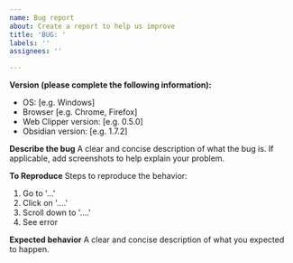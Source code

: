 ```yaml
---
name: Bug report
about: Create a report to help us improve
title: 'BUG: '
labels: ''
assignees: ''

---
```


**Version (please complete the following information):**
 - OS: [e.g. Windows]
 - Browser [e.g. Chrome, Firefox]
 - Web Clipper version: [e.g. 0.5.0]
- Obsidian version: [e.g. 1.7.2]

**Describe the bug**
A clear and concise description of what the bug is. If applicable, add screenshots to help explain your problem.

**To Reproduce**
Steps to reproduce the behavior:
1. Go to '...'
2. Click on '....'
3. Scroll down to '....'
4. See error

**Expected behavior**
A clear and concise description of what you expected to happen.
